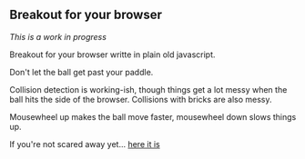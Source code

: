 ## Breakout for your browser

_This is a work in progress_

Breakout for your browser writte in plain old javascript.

Don't let the ball get past your paddle.

Collision detection is working-ish, though things get a lot messy when the ball
hits the side of the browser.  Collisions with bricks are also messy.

Mousewheel up makes the ball move faster, mousewheel down slows things up.

If you're not scared away yet... [here it is](http://sethborden.github.io/breakout/)
